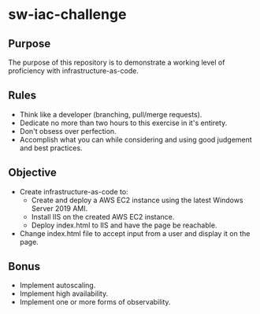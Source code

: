 # sw-iac-challenge

## Purpose
The purpose of this repository is to demonstrate a working level of proficiency with infrastructure-as-code.

## Rules
* Think like a developer (branching, pull/merge requests).
* Dedicate no more than two hours to this exercise in it's entirety.
* Don't obsess over perfection.
* Accomplish what you can while considering and using good judgement and best practices.

## Objective 
* Create infrastructure-as-code to: 
  - Create and deploy a AWS EC2 instance using the latest Windows Server 2019 AMI.
  - Install IIS on the created AWS EC2 instance.
  - Deploy index.html to IIS and have the page be reachable.
* Change index.html file to accept input from a user and display it on the page.

## Bonus
* Implement autoscaling.
* Implement high availability.
* Implement one or more forms of observability.